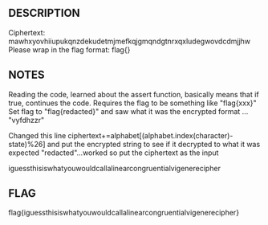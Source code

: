 ## DESCRIPTION
Ciphertext: mawhxyovhiiupukqnzdekudetmjmefkqjgmqndgtnrxqxludegwovdcdmjjhw Please wrap in the flag format: flag{}


## NOTES
Reading the code, learned about the assert function, basically means that if true, continues the code.
Requires the flag to be something like "flag{xxx}"
Set flag to "flag{redacted}" and saw what it was the encrypted format ... "vyfdhzzr"

Changed this line
    ciphertext+=alphabet[(alphabet.index(character)-state)%26]
and put the encrypted string to see if it decrypted to what it was expected "redacted"...worked so put the ciphertext as the input

iguessthisiswhatyouwouldcallalinearcongruentialvigenerecipher



## FLAG
flag{iguessthisiswhatyouwouldcallalinearcongruentialvigenerecipher}